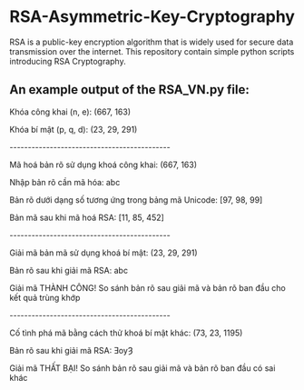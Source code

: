 # RSA-Asymmetric-Key-Cryptography
RSA is a public-key encryption algorithm that is widely used for secure data transmission over the internet. This repository contain simple python scripts introducing RSA Cryptography.
## An example output of the RSA_VN.py file:
<p>Khóa công khai (n, e): (667, 163)</p>
<p>Khóa bí mật (p, q, d): (23, 29, 291)</p>
<p>--------------------------------------------</p>
<p>Mã hoá bản rõ sử dụng khoá công khai: (667, 163)</p>
<p>Nhập bản rõ cần mã hóa: abc</p>
<p>Bản rõ dưới dạng số tương ứng trong bảng mã Unicode: [97, 98, 99]</p>
<p>Bản mã sau khi mã hoá RSA: [11, 85, 452]</p>
<p>--------------------------------------------</p>
<p>Giải mã bản mã sử dụng khoá bí mật: (23, 29, 291)</p>
<p>Bản rõ sau khi giải mã RSA: abc</p>
<p>Giải mã THÀNH CÔNG! So sánh bản rõ sau giải mã và bản rõ ban đầu cho kết quả trùng khớp</p>
<p>--------------------------------------------</p>
<p>Cố tình phá mã bằng cách thử khoá bí mật khác: (73, 23, 1195)</p>
<p>Bản rõ sau khi giải mã RSA: ƎѹȜ</p>
<p>Giải mã THẤT BẠI! So sánh bản rõ sau giải mã và bản rõ ban đầu có sai khác</p>
